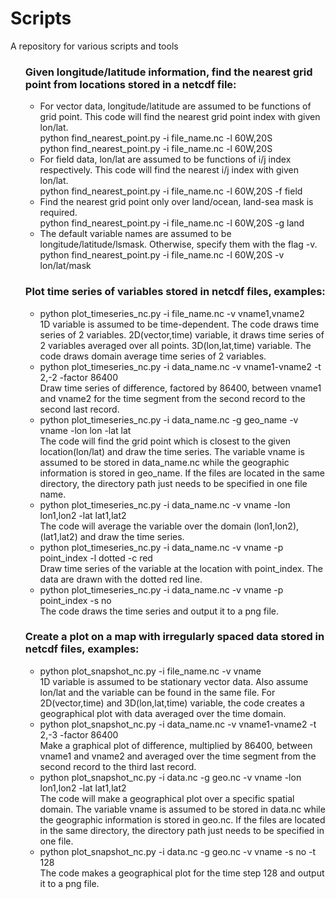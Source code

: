 # Scripts
A repository for various scripts and tools
<!DOCTYPE html>
<html lang="en">
  <head></head>
  <body>
    <ol>
      <h3>Given longitude/latitude information, find the nearest grid point from locations stored in a netcdf file:</h3>
        <ul><li>For vector data, longitude/latitude are assumed to be functions of grid point.
                This code will find the nearest grid point index with given lon/lat.<br> 
                <div class="bg-yellow-light mb-2">
                python find_nearest_point.py -i file_name.nc -l 60W,20S
                </div>
                python find_nearest_point.py -i file_name.nc -l 60W,20S
            </li>
            <li>For field data, lon/lat are assumed to be functions of i/j index respectively.
                This code will find the nearest i/j index with given lon/lat.<br>
                python find_nearest_point.py -i file_name.nc -l 60W,20S -f field</li>
            <li>Find the nearest grid point only over land/ocean, land-sea mask is required.<br> 
                python find_nearest_point.py -i file_name.nc -l 60W,20S -g land</li>           
            <li>The default variable names are assumed to be longitude/latitude/lsmask. 
                Otherwise, specify them with the flag -v.<br>
                python find_nearest_point.py -i file_name.nc -l 60W,20S -v lon/lat/mask</li>
        </ul>
      <h3>Plot time series of variables stored in netcdf files, examples:</h3>
        <ul><li>python plot_timeseries_nc.py -i file_name.nc -v vname1,vname2 <br>
                1D variable is assumed to be time-dependent. The code draws time series of 2 variables.
                2D(vector,time) variable, it draws time series of 2 variables averaged over all points.
                3D(lon,lat,time) variable. The code draws domain average time series of 2 variables.</li>
            <li>python plot_timeseries_nc.py -i data_name.nc -v vname1-vname2 -t 2,-2 -factor 86400<br>
                Draw time series of difference, factored by 86400, between vname1 and vname2 for the
                time segment from the second record to the second last record.</li>
            <li>python plot_timeseries_nc.py -i data_name.nc -g geo_name -v vname -lon lon -lat lat<br>
                The code will find the grid point which is closest to the given location(lon/lat) and 
                draw the time series. The variable vname is assumed to be stored in data_name.nc while
                the geographic information is stored in geo_name. If the files are located in the same
                directory, the directory path just needs to be specified in one file name.</li>
            <li>python plot_timeseries_nc.py -i data_name.nc -v vname -lon lon1,lon2 -lat lat1,lat2<br>
                The code will average the variable over the domain (lon1,lon2),(lat1,lat2) and draw
                the time series.</li>
            <li>python plot_timeseries_nc.py -i data_name.nc -v vname -p point_index -l dotted -c red<br>
                Draw time series of the variable at the location with point_index. The data are drawn
                with the dotted red line.</li>
            <li>python plot_timeseries_nc.py -i data_name.nc -v vname -p point_index -s no<br>
                The code draws the time series and output it to a png file.</li>
        </ul>
      <h3>Create a plot on a map with irregularly spaced data stored in netcdf files, examples:</h3>
        <ul><li>python plot_snapshot_nc.py -i file_name.nc -v vname<br> 
                1D variable is assumed to be stationary vector data. Also assume lon/lat and the variable
                can be found in the same file. For 2D(vector,time) and 3D(lon,lat,time) variable, the 
                code creates a geographical plot with data averaged over the time domain.</li>
            <li>python plot_snapshot_nc.py -i data_name.nc -v vname1-vname2 -t 2,-3 -factor 86400<br>
                Make a graphical plot of difference, multiplied by 86400, between vname1 and vname2 and
                averaged over the time segment from the second record to the third last record.</li>
            <li>python plot_snapshot_nc.py -i data.nc -g geo.nc -v vname -lon lon1,lon2 -lat lat1,lat2<br>
                The code will make a geographical plot over a specific spatial domain. The variable vname
                is assumed to be stored in data.nc while the geographic information is stored in geo.nc.
                If the files are located in the same directory, the directory path just needs to be
                specified in one file.</li>
            <li>python plot_snapshot_nc.py -i data.nc -g geo.nc -v vname -s no -t 128<br>
                The code makes a geographical plot for the time step 128 and output it to a png file.</li>
        </ul>
    </ol>
  </body>
</html>
